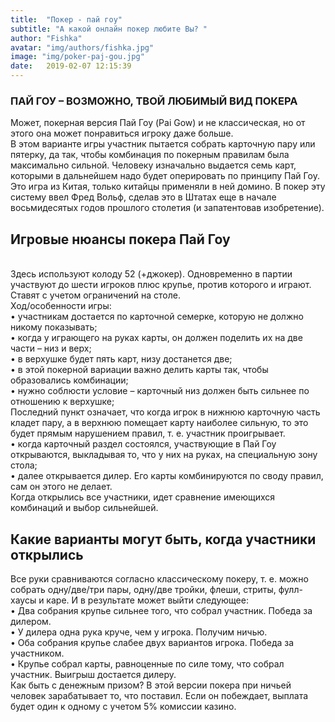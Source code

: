 ```yaml
---
title:  "Покер - пай гоу"
subtitle: "А какой онлайн покер любите Вы? "
author: "Fishka"
avatar: "img/authors/fishka.jpg"
image: "img/poker-paj-gou.jpg"
date:   2019-02-07 12:15:39
---
```


### ПАЙ ГОУ – ВОЗМОЖНО, ТВОЙ ЛЮБИМЫЙ ВИД ПОКЕРА
Может, покерная версия Пай Гоу (Pai Gow) и не классическая, но от этого она может понравиться игроку даже больше. 
<br>В этом варианте игры участник пытается собрать карточную пару или пятерку, да так, чтобы комбинация по покерным правилам была максимально сильной. Человеку изначально выдается семь карт, которыми в дальнейшем надо будет оперировать по принципу Пай Гоу. Это игра из Китая, только китайцы применяли в ней домино. В покер эту систему ввел Фред Вольф, сделав это в Штатах еще в начале восьмидесятых годов прошлого столетия (и запатентовав изобретение).
## Игровые нюансы покера Пай Гоу
<br>Здесь используют колоду 52 (+джокер). Одновременно в партии участвуют до шести игроков плюс крупье, против которого и играют. Ставят с учетом ограничений на столе. 
<br>Ход/особенности игры:
<br>• участникам достается по карточной семерке, которую не должно никому показывать;
<br>• когда у играющего на руках карты, он должен поделить их на две части – низ и верх;
<br>• в верхушке будет пять карт, низу достанется две;
<br>• в этой покерной вариации важно делить карты так, чтобы образовались комбинации;
<br>• нужно соблюсти условие – карточный низ должен быть сильнее по отношению к верхушке;
<br>Последний пункт означает, что когда игрок в нижнюю карточную часть кладет пару, а в верхнюю помещает карту наиболее сильную, то это будет прямым нарушением правил, т. е. участник проигрывает. 
<br>• когда карточный раздел состоялся, участвующие в Пай Гоу открываются, выкладывая то, что у них на руках, на специальную зону стола;
<br>• далее открывается дилер. Его карты комбинируются по своду правил, сам он этого не делает. 
<br>Когда открылись все участники, идет сравнение имеющихся комбинаций и выбор сильнейшей.
## Какие варианты могут быть, когда участники открылись
Все руки сравниваются согласно классическому покеру, т. е. можно собрать одну/две/три пары, одну/две тройки, флеши, стриты, фулл-хаусы и каре. И в результате может выйти следующее:
<br>• Два собрания крупье сильнее того, что собрал участник. Победа за дилером.
<br>• У дилера одна рука круче, чем у игрока. Получим ничью.
<br>• Оба собрания крупье слабее двух вариантов игрока. Победа за участником.
<br>• Крупье собрал карты, равноценные по силе тому, что собрал участник. Выигрыш достается дилеру.
<br>Как быть с денежным призом? В этой версии покера при ничьей человек зарабатывает то, что поставил. Если он побеждает, выплата будет один к одному с учетом 5% комиссии казино. 



